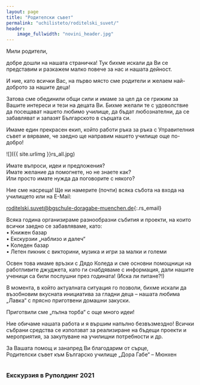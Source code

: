 ```yaml
---
layout: page
title: "Родителски съвет"
permalink: "uchilisteto/roditelski_suvet/"
header:
    image_fullwidth: "novini_header.jpg"
---
```


Мили родители,

добре дошли на нашата страничка! Тук бихме искали да Ви се представим и разкажем малко повече за нас и нашата дейност.  
  
И ние, като всички Вас, на първо място сме родители и желаем най-доброто за нашите деца!  

Затова сме обединили общи сили и имаме за цел да се грижим за Вашите интереси и тези на децата Ви. Бихме желали те с удоволствие да посещават нашето любимо училище, да бъдат любознателни, да се забавляват и запазят Българското в сърцата си.  
  
Имаме един прекрасен екип, който работи ръка за ръка с Управителния съвет и вярваме, че заедно ще направим нашето училище още по-добро!  


![]({{ site.urlimg }}rs_all.jpg)
  
Имате въпроси, идеи и предложения?  
Имате желание да помогнете, но не знаете как?  
Или просто имате нужда да поговорите с някого?  
  
Ние сме насреща! Ще ни намерите (почти) всяка събота на входа на училището или на E-Mail:  

[roditelski.suvet@bgschule-doragabe-muenchen.de](roditelski.suvet@bgschule-doragabe-muenchen.de){:.rs_email}

Всяка година организираме разнообразни събития и проекти, на които всички заедно се забавляваме, като:  
• Книжен базар  
• Екскурзии „наблизо и далеч“   
• Коледен базар  
• Летен пикник с викторини, музика и игри за малки и големи  
  
Освен това имаме връзки с Дядо Коледа и сме основни помощници на работливите джуджета, като ги снабдяваме с информация, дали нашите ученици са били послушни през годината! (Иска ли питане?!)  
  
В момента, в който актуалната ситуация го позволи, бихме искали да възобновим вкусната инициатива за гладни деца – нашата любима „Лавка“ с прясно приготвени домашни закуски.  
  
Приготвили сме „пълна торба“ с още много идеи!  
  
Ние обичаме нашата работа и я вършим напълно безвъзмездно! Всички събрани средства се използват за реализиране на бъдещи проекти и мероприятия, за закупуване на училищни потребности и др.  
  
За Вашата помощ и занапред Ви благодарим от сърце,  
Родителски съвет към Българско училище „Дора Габе“ – Мюнхен  

<div class="small-4 columns t30">
    <img class="b30" src="{{ site.urlimg }}rs_knijen_basar.jpg" alt="">
</div>
<div class="small-4 columns t30">
    <img class="b30" src="{{ site.urlimg }}rs_koleden_basar.jpg" alt="">
</div>
<div class="small-4 columns t30">
    <img class="b30" src="{{ site.urlimg }}rs_martenici.jpg" alt="">
</div>

### Екскурзия в Руполдинг 2021
<div class="small-4 columns t30"><a href="/gallerys/gallery_202111_Rupolding/">
        <img src="{{ site.urlimg }}202111_Rupolding/Rupolding_2117-thumb.jpg" alt=""></a>
        </div>